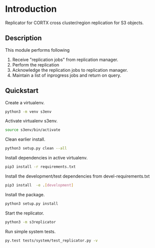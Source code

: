 # Introduction

Replicator for CORTX cross cluster/region replication for S3 objects.

## Description

This module performs following
1. Receive "replication jobs" from replication manager.
2. Perform the replication
3. Acknowledge the replication jobs to replication manager.
4. Maintain a list of inprogress jobs and return on query.

## Quickstart

Create a virtualenv.
```sh
python3 -m venv s3env
```

Activate virtualenv s3env.
```sh
source s3env/bin/activate
```

Clean earlier install.
```sh
python3 setup.py clean --all
```

Install dependencies in active virtualenv.
```sh
pip3 install -r requirements.txt
```

Install the development/test dependencies from devel-requirements.txt
```sh
pip3 install  -e .[development]
```

Install the package.
```sh
python3 setup.py install
```

Start the replicator.
```sh
python3 -m s3replicator
```

Run simple system tests.
```sh
py.test tests/system/test_replicator.py -v
```
